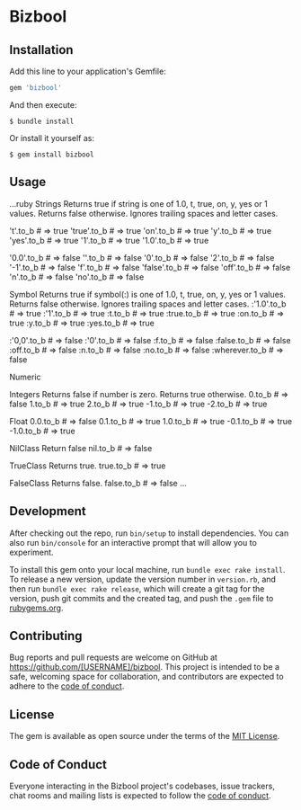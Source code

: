 # Bizbool



## Installation

Add this line to your application's Gemfile:

```ruby
gem 'bizbool'
```

And then execute:

    $ bundle install

Or install it yourself as:

    $ gem install bizbool

## Usage

...ruby
Strings
Returns true if string is one of 1.0, t, true, on, y, yes or 1 values. Returns false otherwise.
Ignores trailing spaces and letter cases.

't'.to_b        # => true
'true'.to_b     # => true
'on'.to_b       # => true
'y'.to_b        # => true
'yes'.to_b      # => true
'1'.to_b        # => true
'1.0'.to_b      # => true

'0.0'.to_b      # => false
''.to_b         # => false
'0'.to_b        # => false
'2'.to_b        # => false
'-1'.to_b       # => false
'f'.to_b        # => false
'false'.to_b    # => false
'off'.to_b      # => false
'n'.to_b        # => false
'no'.to_b       # => false

Symbol
Returns true if symbol(:) is one of 1.0, t, true, on, y, yes or 1 values. Returns false otherwise.
Ignores trailing spaces and letter cases.
:'1.0'.to_b    # => true
:'1'.to_b      # => true
:t.to_b        # => true
:true.to_b     # => true
:on.to_b       # => true
:y.to_b        # => true
:yes.to_b      # => true

:'0,0'.to_b    # => false
:'0'.to_b      # => false
:f.to_b        # => false
:false.to_b    # => false
:off.to_b      # => false
:n.to_b        # => false
:no.to_b       # => false
:wherever.to_b # => false

Numeric

Integers
Returns false if number is zero. Returns true otherwise.
0.to_b  # => false
1.to_b  # => true
2.to_b  # => true
-1.to_b # => true
-2.to_b # => true

Float
0.0.to_b  # => false
0.1.to_b  # => true
1.0.to_b  # => true
-0.1.to_b # => true
-1.0.to_b # => true

NilClass
Return false
nil.to_b # => false

TrueClass
Returns true.
true.to_b # => true

FalseClass
Returns false.
false.to_b # => false
...

## Development

After checking out the repo, run `bin/setup` to install dependencies. You can also run `bin/console` for an interactive prompt that will allow you to experiment.

To install this gem onto your local machine, run `bundle exec rake install`. To release a new version, update the version number in `version.rb`, and then run `bundle exec rake release`, which will create a git tag for the version, push git commits and the created tag, and push the `.gem` file to [rubygems.org](https://rubygems.org).

## Contributing

Bug reports and pull requests are welcome on GitHub at https://github.com/[USERNAME]/bizbool. This project is intended to be a safe, welcoming space for collaboration, and contributors are expected to adhere to the [code of conduct](https://github.com/[USERNAME]/bizbool/blob/master/CODE_OF_CONDUCT.md).

## License

The gem is available as open source under the terms of the [MIT License](https://opensource.org/licenses/MIT).

## Code of Conduct

Everyone interacting in the Bizbool project's codebases, issue trackers, chat rooms and mailing lists is expected to follow the [code of conduct](https://github.com/[USERNAME]/bizbool/blob/master/CODE_OF_CONDUCT.md).
